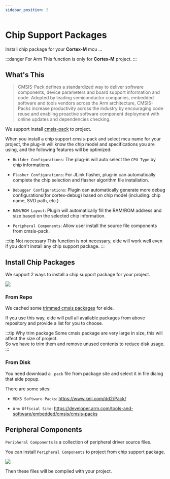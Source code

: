 ```yaml
---
sidebar_position: 5
---
```


# Chip Support Packages

Install chip package for your **Cortex-M** mcu ...

:::danger For Arm
This function is only for **Cortex-M** project.
:::

## What's This

> CMSIS-Pack defines a standardized way to deliver software components, device parameters  and board support information and code. Adopted by leading semiconductor companies,  embedded software and tools vendors across the Arm architecture, CMSIS-Packs  increase productivity across the industry by encouraging code reuse and enabling proactive  software component deployment with online updates and dependencies checking.

We support install [cmsis-pack](https://developer.arm.com/tools-and-software/embedded/cmsis/cmsis-packs) to project.

When you install a chip support cmsis-pack and select mcu name for your project, the plug-in will know the chip model and specifications you are using, and the following features will be optimized: 

- `Builder Configurations`: The plug-in will auto select the `CPU Type` by chip informations.

- `Flasher Configurations`: For JLink flasher, plug-in can automatically complete the chip selection and flasher algorithm file installation.

- `Debugger Configurations`: Plugin can automatically generate more debug configurations(for cortex-debug) based on chip model (including: chip name, SVD path, etc.)

- `RAM/ROM Layout`: Plugin will automatically fill the RAM/ROM address and size based on the selected chip information.

- `Peripheral Components`: Allow user install the source file components from cmsis-pack.

:::tip Not necessary
This function is not necessary, eide will work well even if you don't install any chip support package.
:::

## Install Chip Packages

We support 2 ways to install a chip support package for your project.

![](/docs_img/prj_install_chip_pack_typ.png)

### From Repo

We cached some [trimmed cmsis packages](https://github.com/github0null/eide-cmsis-pack/tree/master/packages) for eide.

If you use this way, eide will pull all available packages from above repository and provide a list for you to choose.

:::tip Why trim package
Some cmsis package are very large in size, this will affect the size of project.<br/>
So we have to trim them and remove unused contents to reduce disk usage.<br/>
:::

### From Disk

You need download a `.pack` file from package site and select it in file dialog that eide popup.

There are some sites:

- `MDK5 Software Packs`: https://www.keil.com/dd2/Pack/

- `Arm Official Site`: https://developer.arm.com/tools-and-software/embedded/cmsis/cmsis-packs

## Peripheral Components

`Peripheral Components` is a collection of peripheral driver source files.

You can install `Peripheral Components` to project from chip support package.

![](/docs_img/prj_chip_pkg_ins_comp.png)

Then these files will be compiled with your project.
